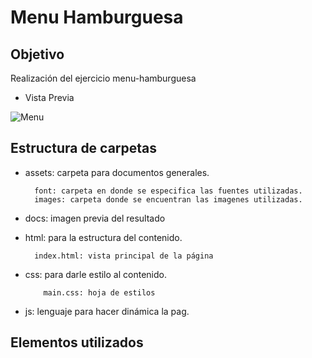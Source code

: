 # Menu Hamburguesa



## Objetivo

Realización del ejercicio menu-hamburguesa

* Vista Previa

![Menu]()

## Estructura de carpetas

* assets: carpeta para documentos generales.


        font: carpeta en donde se especifica las fuentes utilizadas.
        images: carpeta donde se encuentran las imagenes utilizadas.
* docs: imagen previa del resultado
* html: para la estructura del contenido.

        index.html: vista principal de la página
* css: para darle estilo al contenido.
     
          main.css: hoja de estilos
* js: lenguaje para hacer dinámica la pag.


## Elementos utilizados
